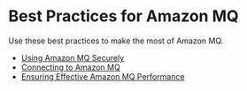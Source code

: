 # Best Practices for Amazon MQ<a name="amazon-mq-best-practices"></a>

Use these best practices to make the most of Amazon MQ\.


+ [Using Amazon MQ Securely](using-amazon-mq-securely.md)
+ [Connecting to Amazon MQ](connecting-to-amazon-mq.md)
+ [Ensuring Effective Amazon MQ Performance](ensuring-effective-amazon-mq-performance.md)